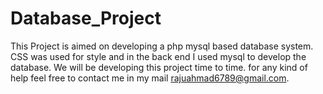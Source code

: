 # Database_Project

This Project is aimed on developing a php mysql based database system.
CSS was used for style and in the back end I used mysql to develop the database.
We will be developing this project time to time.
for any kind of help feel free to contact me in my mail rajuahmad6789@gmail.com.

